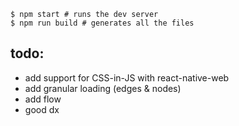 ```
$ npm start # runs the dev server
$ npm run build # generates all the files
```

## todo:

- add support for CSS-in-JS with react-native-web
- add granular loading (edges & nodes)
- add flow
- good dx
